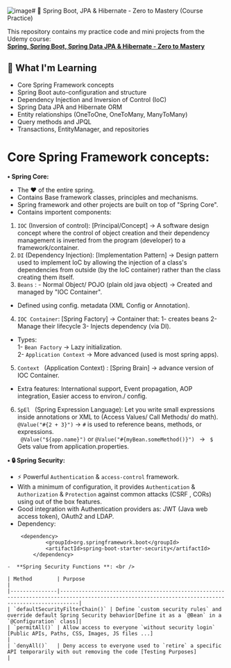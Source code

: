 ![image](https://github.com/user-attachments/assets/7ce15c04-5cd1-4236-990a-8c8aff499edd)# 📘 Spring Boot, JPA & Hibernate - Zero to Mastery (Course Practice)

This repository contains my practice code and mini projects from the Udemy course:  
**[Spring, Spring Boot, Spring Data JPA & Hibernate - Zero to Mastery](https://www.udemy.com/course/spring-springboot-jpa-hibernate-zero-to-master/?kw=master+spring+6&src=sac&couponCode=LETSLEARNNOW)**

## 🚀 What I'm Learning

- Core Spring Framework concepts
- Spring Boot auto-configuration and structure
- Dependency Injection and Inversion of Control (IoC)
- Spring Data JPA and Hibernate ORM
- Entity relationships (OneToOne, OneToMany, ManyToMany)
- Query methods and JPQL
- Transactions, EntityManager, and repositories

# **Core Spring Framework concepts:**
 **• Spring Core:** 
 - The :heart: of the entire spring. <br />
 - Contains Base framework classes, principles and mechanisms. <br />
 - Spring framework and other projects are built on top of "Spring Core". <br />
 - Contains importent components:  <br />
 1. ```IOC``` (Inversion of control): [Principal/Concept] &rarr; A software design concept where the control of object creation and their dependency management is inverted from the program (developer) to a framework/container. <br />
 2. ```DI``` (Dependency Injection): [Implementation Pattern] &rarr; Design pattern used to implement IoC by allowing the injection of a class's dependencies from outside (by the IoC container) rather than the class creating them itself. <br />
 3. ```Beans``` : - Normal Object/ POJO (plain old java object) &rarr; Created and managed by "IOC Container". <br />
 - Defined using config. metadata (XML Config or Annotation). <br />
 4. ```IOC Container```: [Spring Factory] &rarr; Container that: 1- creates beans 2- Manage their lifecycle 3- Injects dependency (via DI). <br />
   - Types: <br />
   1- ```Bean Factory``` &rarr; Lazy initialization. <br />
   2- ```Application Context``` &rarr; More advanced (used is most spring apps). <br />
 5. ```Context ``` (Application Context) : [Spring Brain] &rarr; advance version of IOC Container. <br />
   - Extra features: International support, Event propagation, AOP integration, Easier access to environ./ config. <br />
 6. ```SpEl ``` (Spring Expression Language): Let you write small expressions inside annotations or XML to (Access Values/ Call Methods/ do math). <br />
   ``` @Value("#{2 + 3}") ``` &rarr; ```#``` is used to reference beans, methods, or expressions. <br />
  ``` @Value("${app.name}")``` or ```@Value("#{myBean.someMethod()}") ``` &rarr; ``` $``` Gets value from application.properties. <br />

 **• 🔒 Spring Security:** 
 - :zap: Powerful ```Authentication``` & ```access-control``` framework. <br />
 - With a minimum of configuration, it provides ```Authentication``` & ```Authorization``` & ```Protection``` against common attacks (CSRF , CORs) using out of the box features. <br />
 - Good integration with Authentication providers as: JWT (Java web access token), OAuth2 and LDAP. <br />
 - Dependency:
   ```
  	<dependency>
			<groupId>org.springframework.boot</groupId>
			<artifactId>spring-boot-starter-security</artifactId>
		</dependency>
  ```
-  **Spring Security Functions **: <br />

| Method        | Purpose                                                                                                                                          | 
|---------------|--------------------------------------------------------------------------------------------------------------------------------------------------|
| `defaultSecurityFilterChain()` | Define `custom security rules` and override default Spring Security behavior[Define it as a `@Bean` in a `@Configuration` class]|
| `permitAll()` | Allow access to everyone `without security login` [Public APIs, Paths, CSS, Images, JS files ...]                                                |
| `denyAll()`   | Deny access to everyone used to `retire` a specific API temporarily with out removing the code [Testing Purposes]                                |

